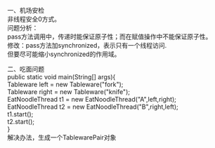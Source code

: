 一、机场安检  
非线程安全0方式。  
问题分析：  
pass方法调用中，传递时能保证原子性；而在赋值操作中不能保证原子性。  
修改：pass方法加synchronized，表示只有一个线程访问.  
但要尽可能缩小synchronized的作用域。  

二、吃面问题  
public static void main(String[] args){  
        Tableware left = new Tableware("fork");  
        Tableware right = new Tableware("knife");  
        EatNoodleThread t1 = new EatNoodleThread("A",left,right);  
        EatNoodleThread t2 = new EatNoodleThread("B",right,left);  
        t1.start();  
        t2.start();  
    }  
 解决办法，生成一个TablewarePair对象  
